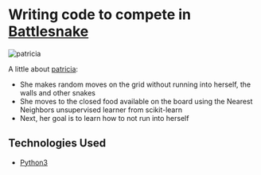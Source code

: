 # Writing code to compete in [Battlesnake](http://play.battlesnake.com?utm_source=github&utm_medium=readme&utm_campaign=python_starter&utm_content=homepage)

![patricia](https://user-images.githubusercontent.com/55568873/160972798-59400650-3b5d-465c-8e3d-7b908960f5f2.png)

A little about [patricia](https://play.battlesnake.com/u/rajaln-3197/patricia/):

- She makes random moves on the grid without running into herself, the walls and other snakes
- She moves to the closed food available on the board using the Nearest Neighbors unsupervised learner from scikit-learn
- Next, her goal is to learn how to not run into herself

## Technologies Used

* [Python3](https://www.python.org/)

## 
